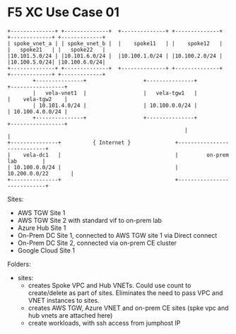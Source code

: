 # F5 XC Use Case 01

```
+--------------+ +--------------+  +--------------+ +--------------+  +-------------+ +-------------+
| spoke_vnet_a | | spoke_vnet_b |  |    spoke11   | |    spoke12   |  |   spoke21   | |   spoke22   |
|10.101.5.0/24 | |10.101.6.0/24 |  |10.100.1.0/24 | |10.100.2.0/24 |  |10.100.5.0/24| |10.100.6.0/24|
+--------------+ +--------------+  +--------------+ +--------------+  +-------------+ +-------------+
        +---------------+                  +---------------+                +-----------------+
        |   vela-vnet1  |                  |   vela-tgw1   |                |    vela-tgw2    |
        | 10.101.4.0/24 |                  | 10.100.0.0/24 |                | 10.100.4.0.0/24 |
        +---------------+                  +---------------+                +-----------------+
                                                        |                      |
+---------------+          { Internet }              +----------------------------+ 
|    vela-dc1   |                                    |         on-prem lab        |
| 10.100.0.0/24 |                                    |        10.200.0.0/22       | 
+---------------+                                    +----------------------------+
```

Sites:

- AWS TGW Site 1 
- AWS TGW Site 2 with standard vif to on-prem lab
- Azure Hub Site 1
- On-Prem DC Site 1, connected to AWS TGW site 1 via Direct connect
- On-Prem DC Site 2, connected via on-prem CE cluster
- Google Cloud Site 1

Folders:

- sites:
    - creates Spoke VPC and Hub VNETs. Could use count to create/delete as part of sites. Eliminates the need to pass VPC and VNET instances to sites.
    - creates AWS TGW, Azure VNET and on-prem CE sites (spke vpc and hub vnets are attached here)
    - create workloads, with ssh access from jumphost IP

